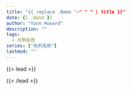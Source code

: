 ```yaml
---
title: "{{ replace .Name "-" " " | title }}"
date: {{ .Date }}
author: "Yann Howard"
description: ""
tags:
  - 示例标签
series: ["系列名称"]
lastmod: ""
---
```


{{< lead >}}

{{< /lead >}}